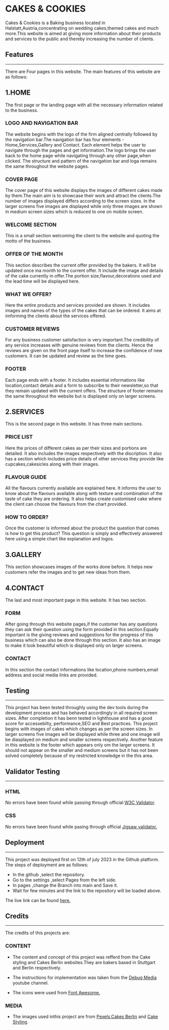 # CAKES & COOKIES

Cakes & Cookies is a Baking business located in Halstatt,Austria,concentrating on wedding cakes,themed cakes and much more.This website is aimed at giving more information about their products and services to the public and thereby increasing the number of clients.

## Features

---

There are Four pages in this website. The main features of this website are as follows:

## 1.HOME

The first page or the landing page with all the necessary information related to the business.

### LOGO AND NAVIGATION BAR

The website begins with the logo of the firm aligned centrally followed by the navigation bar.The navigation bar has four elements -Home,Services,Gallery and Contact. Each element helps the user to navigate through the pages and get information.The logo brings the user back to the home page while navigating through any other page,when clicked.
The structure and pattern of the navigation bar and loga remains the same throughout the website pages.

### COVER PAGE

The cover page of this website displays the images of different cakes made by them.The main aim is to showcase their work and attract the clients.The number of images displayed differs according to the screen sizes. In the larger screens five images are displayed while only three images are shown in medium screen sizes which is reduced to one on mobile screen.

### WELCOME SECTION

This is a small section welcoming the client to the website and quoting the motto of the business.

### OFFER OF THE MONTH

This section describes the current offer provided by the bakers. It will be updated once ina month to the current offer. It include the image and details of the cake currently in offer.The portion size,flavour,decorations used and the lead time will be displayed here.

### WHAT WE OFFER?

Here the entire products and services provided are shown. It includes images and names of the types of the cakes that can be ordered. It aims at imforming the clients about the services offered.

### CUSTOMER REVIEWS

For any business customer satisfaction is very important.The credibility of any service increases with genuine reviews from the clients. Hence the reviews are given on the front page itself to increase the confidence of new customers. It can be updated and review as the time goes.

### FOOTER

Each page ends with a footer. It includes essential informations like location,contact details and a form to subscribe to their newsletter,so that they remain updated with the current offers. The structure of footer remains the same throughout the website but is displayed only on larger screens.

## 2.SERVICES

This is the second page in this website. It has three main sections.

### PRICE LIST

Here the prices of different cakes as per their sizes and portions are detailed. It also includes the images respectively with the discription. It also has a section which includes price details of other services they provide like cupcakes,cakesicles along with their images.

### FLAVOUR GUIDE

All the flavours currently available are explained here. It informs the user to know about the flavours available along with texture and combination of the taste of cake they are ordering. It also helps create customised cake where the client can choose the flavours from the chart provided.

### HOW TO ORDER?

Once the customer is informed about the product the question that comes is how to get this product? This question is simply and effectively answered here using a simple chart like explanation and logos.

## 3.GALLERY

This section showcases images of the works done before. It helps new customers refer the images and to get new ideas from them.

## 4.CONTACT

The last and most important page in this website. It has two section.

### FORM

After going through this website pages,if the customer has any questions they can ask their question using the form provided in this section.Equally important is the giving reviews and suggestions for the progress of this business which can also be done through this section. It also has an image to make it look beautiful which is displayed only on larger screens.

### CONTACT

In this section the contact informations like location,phone numbers,email address and social media links are provided.

## Testing

---

This project has been tested throughly using the dev tools during the development process and has behaved accordingly in all required screen sizes. After completion it has benn tested in lighthouse and has a good score for accessebilty, performance,SEO and Best practices.
This project begins with images of cakes which changes as per the screen sizes. In larger screens five images will be displayed while three and one image will be diasplayed on medium and smaller screens respectively.
Another feature in this website is the footer which appears only om the larger screens. It should not appear on the smaller and medium screens but it has not been solved completely because of my restricted knowledge in the this area.

## Validator Testing

---

### HTML

No errors have been found while passing through official [W3C Validator](https://validator.w3.org/nu/?showsource=yes&doc=https%3A%2F%2Fsari-rahul.github.io%2Fcakes-and-cookies%2F).

### CSS

No errors have been found while pasing through official [Jigsaw validator.](https://jigsaw.w3.org/css-validator/validator?uri=https%3A%2F%2Fsari-rahul.github.io%2Fcakes-and-cookies%2F&profile=css3svg&usermedium=all&warning=1&vextwarning=&lang=en)

## Deployment

---

This project was deployed first on 12th of july 2023 in the Github platform.
The steps of deployment are as follows:

- In the github ,select the repository.
- Go to the settings ,select Pages from the left side.
- In pages ,change the Branch into main and Save it.
- Wait for few minutes and the link to the repository will be loaded above.

The live link can be found [here.](https://sari-rahul.github.io/cakes-and-cookies/)

## Credits

---

The credits of this projects are:

### CONTENT

- The content and concept of this project was refferd from the Cake styling and Cakes Berlin websites.They are bakers based in Stuttgart and Berlin respectively.

- The instructions for implementation was taken from the [Debug Media](https://www.youtube.com/watch?v=uhWvXeCEbHw) youtube channel.

- The icons were used from [Font Awesome.](https://fontawesome.com/v5/download)

### MEDIA

- The images used inthis project are from [Pexels](https://www.pexels.com/de-de/),[Cakes Berlin](https://cakesberlin.com/) and [Cake Styling](https://www.cakestyling.de/).
